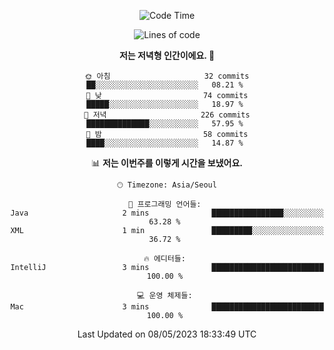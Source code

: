 <div align='center'>

<!--START_SECTION:waka-->
![Code Time](http://img.shields.io/badge/Code%20Time-3%20mins-blue)

![Lines of code](https://img.shields.io/badge/%EC%A0%80%EB%8A%94%20%EC%97%AC%ED%83%9C%EA%B9%8C%EC%A7%80%20-171.7%20thousand%20%EC%A4%84%EC%9D%98%20%EC%BD%94%EB%93%9C%EB%A5%BC%20%EC%9E%91%EC%84%B1%ED%96%88%EC%96%B4%EC%9A%94.-blue)

**저는 저녁형 인간이에요. 🦉** 

```text
🌞 아침                     32 commits          ██░░░░░░░░░░░░░░░░░░░░░░░   08.21 % 
🌆 낮　                     74 commits          █████░░░░░░░░░░░░░░░░░░░░   18.97 % 
🌃 저녁                     226 commits         ██████████████░░░░░░░░░░░   57.95 % 
🌙 밤　                     58 commits          ████░░░░░░░░░░░░░░░░░░░░░   14.87 % 
```


📊 **저는 이번주를 이렇게 시간을 보냈어요.** 

```text
🕑︎ Timezone: Asia/Seoul

💬 프로그래밍 언어들: 
Java                     2 mins              ████████████████░░░░░░░░░   63.28 % 
XML                      1 min               █████████░░░░░░░░░░░░░░░░   36.72 % 

🔥 에디터들: 
IntelliJ                 3 mins              █████████████████████████   100.00 % 

💻 운영 체제들: 
Mac                      3 mins              █████████████████████████   100.00 % 
```


 Last Updated on 08/05/2023 18:33:49 UTC
<!--END_SECTION:waka-->
</div>
